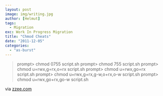 ```yaml
---
layout: post
image: img/writing.jpg
author: [Helmut]
tags:
  - Migration
exc: Work In Progress Migration
title: "Chmod Cheats"
date: "2011-12-05"
categories: 
  - "as-burst"
---
```


> prompt> chmod 0755 script.sh prompt> chmod 755 script.sh prompt> chmod u=rwx,g=rx,o=rx script.sh prompt> chmod u=rwx,go=rx script.sh prompt> chmod u+rwx,g+rx,g-w,o+rx,o-w script.sh prompt> chmod u+rwx,go+rx,go-w script.sh

via [zzee.com](http://www.zzee.com/solutions/chmod-help.shtml)
